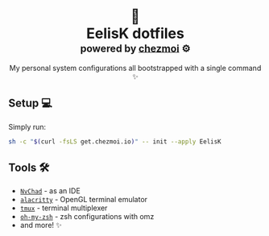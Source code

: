 <div align="center">
    <h1>
        <a name="top" title="dotfiles">📂</a><br/>EelisK dotfiles<br/>
        <sup>
            <sub>
                powered by <a href="https://www.chezmoi.io/">chezmoi</a> ⚙️
            </sub>
        </sup>
    </h1>
    <p>My personal system configurations all bootstrapped with a single command ✨ </p>
</div>

## Setup 💻

Simply run:

```sh
sh -c "$(curl -fsLS get.chezmoi.io)" -- init --apply EelisK
```

## Tools 🛠️

- [`NvChad`](https://nvchad.com/) - as an IDE
- [`alacritty`](https://github.com/alacritty/alacritty) - OpenGL terminal emulator
- [`tmux`](https://github.com/tmux/tmux) - terminal multiplexer
- [`oh-my-zsh`](https://github.com/ohmyzsh/ohmyzsh/) - zsh configurations with omz
- and more! ✨
